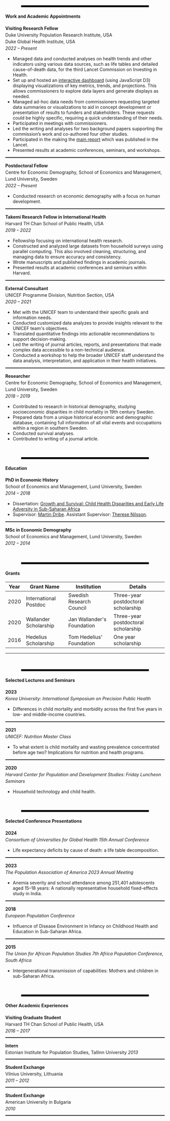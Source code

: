 <style>
/* Style for figure and table titles */
.figure-title, .table-title {
    font-weight: bold;
    font-size: 1.2em;
    margin-bottom: 10px;
}

/* Style for figure notes */
.figure-note, .table-note {
    font-style: italic;
    color: #666;
    font-size: 0.9em;
    margin-top: 5px;
}

/* Table styling */
.content table {
    width: 100%;
    border-collapse: collapse;
    margin-bottom: 20px;
}

.content table, .content th, .content td {
    border: 1px solid #ddd;
    
}

.content th, .content td {
    padding: 8px;
    text-align: left;
        margin-bottom: 20px;

}

.content th {
    background-color: #f4f4f4;
    font-weight: bold;
}

/* Increase space between paragraphs */
p {
    margin-bottom: 10px; /* Adjust this value to increase/decrease paragraph spacing */
    line-height: 1.5; /* Adjust line-height for more readable text */
}

hr.thick {
    border: none;
    border-top: 5px solid #000; /* Make the line 5px thick and black */
    margin: 50px 50px 20px;
}

hr.thin {
    border: none;
    border-top: 1px solid #000; /* Make the line 5px thick and black */
    margin: 10px 0; /* Add spacing around the line */
}

</style>
<hr class="thick">

#### Work and Academic Appointments

**Visiting Research Fellow**  
Duke University Population Research Institute, USA  
Duke Global Health Institute, USA  
*2022 – Present*  
- Managed data and conducted analyses on health trends and other indicators using various data sources, such as life tables and detailed cause-of-death data, for the third Lancet Commission on Investing in Health.
- Set up and hosted an <a href= "https://omarkarlsson.com/CIH_dash/" target="_blank" rel="noopener noreferrer">interactive dashboard</a> (using JavaScript D3) displaying visualizations of key metrics, trends, and projections. This allows commissioners to explore data layers and generate displays as needed. 
- Managed ad-hoc data needs from commissioners requesting targeted data summaries or visualizations to aid in concept development or presentation of results to funders and stakeholders. These requests could be highly specific, requiring a quick understanding of their needs.
- Participated in meetings with commissioners.
- Led the writing and analyses for two background papers supporting the commission’s work and co-authored four other studies.
- Participated in the making the <a href="https://doi.org/10.1007/s44197-024-00294-6" target="_blank">main report</a> which was published in the Lancet.
- Presented results at academic conferences, seminars, and workshops.


<hr class="thin">

**Postdoctoral Fellow**  
Centre for Economic Demography, School of Economics and Management, Lund University, Sweden  
*2022 – Present*  
- Conducted research on economic demography with a focus on human development.

<hr class="thin">

**Takemi Research Fellow in International Health**  
Harvard TH Chan School of Public Health, USA  
*2019 – 2022*  
- Fellowship focusing on international health research.
- Constructed and analyzed large datasets from household surveys using parallel computing. This also involved cleaning, structuring, and managing data to ensure accuracy and consistency.
- Wrote manuscripts and published findings in academic journals.
- Presented results at academic conferences and seminars within Harvard.


<hr class="thin">

**External Consultant**  
UNICEF Programme Division, Nutrition Section, USA  
*2020 – 2021*  
- Met with the UNICEF team to understand their specific goals and information needs.
- Conducted customized data analyzes to provide insights relevant to the UNICEF team's objectives.
- Translated quantitative findings into actionable recommendations to support decision-making.
- Led the writing of journal articles, reports, and presentations that made complex data accessible to a non-technical audience.
- Conducted a workshop to help the broader UNICEF staff understand the data analysis, interpretation, and application in their health initiatives.



<hr class="thin">

**Researcher**  
Centre for Economic Demography, School of Economics and Management, Lund University, Sweden  
*2018 – 2019*  
- Contributed to research in historical demography, studying socioeconomic disparities in child mortality in 19th century Sweden.
- Prepared data from a unique historical economic and demographic database, containing full information of all vital events and occupations within a region in southern Sweden. 
- Conducted survival analyses.
- Contributed to writing of a journal article.

<hr class="thick">


#### Education

**PhD in Economic History**  
School of Economics and Management, Lund University, Sweden  
*2014 – 2018*  
- Dissertation: <span><a href="Growth_and_Survival.pdf" target="_blank">Growth and Survival: Child Health Disparities and Early Life Adversity in Sub-Saharan Africa</a></span>  
- Supervisor: <a href="https://portal.research.lu.se/en/persons/martin-dribe" target="_blank">Martin Dribe</a>. Assistant Supervisor: <a href="https://portal.research.lu.se/en/persons/therese-nilsson" target="_blank">Therese Nilsson</a>.
<hr class="thin">

**MSc in Economic Demography**  
School of Economics and Management, Lund University, Sweden  
*2012 – 2014*  

<hr class="thick">

#### Grants

| Year  | Grant Name                                              | Institution                                      | Details                                               |
|-------|---------------------------------------------------------|--------------------------------------------------|-------------------------------------------------------|
| 2020  | International Postdoc                                    | Swedish Research Council                          | Three-year postdoctoral scholarship                    |
| 2020  | Wallander Scholarship                                    | Jan Wallander's Foundation                                     | Three-year postdoctoral scholarship                      |
| 2016  | Hedelius Scholarship                       | Tom Hedelius' Foundation                                    | One year scholarship |

---

<hr class="thick">

#### Selected Lectures and Seminars

**2023**  
*Korea University: International Symposium on Precision Public Health*  
- Differences in child mortality and morbidity across the first five years in low- and middle-income countries.

<hr class="thin">

**2021**  
*UNICEF: Nutrition Master Class*  
- To what extent is child mortality and wasting prevalence concentrated before age two? Implications for nutrition and health programs.

<hr class="thin">

**2020**  
*Harvard Center for Population and Development Studies: Friday Luncheon Seminars*  
- Household technology and child health.

<hr class="thick">

#### Selected Conference Presentations

**2024**  
*Consortium of Universities for Global Health 15th Annual Conference*  
- Life expectancy deficits by cause of death: a life table decomposition.

<hr class="thin">

**2023**  
*The Population Association of America 2023 Annual Meeting*  
- Anemia severity and school attendance among 251,401 adolescents aged 15–18 years: A nationally representative household fixed-effects study in India.  

<hr class="thin">

**2018**  
*European Population Conference*  
- Influence of Disease Environment in Infancy on Childhood Health and Education in Sub-Saharan Africa.

<hr class="thin">

**2015**  
*The Union for African Population Studies 7th Africa Population Conference, South Africa*  
- Intergenerational transmission of capabilities: Mothers and children in sub-Saharan Africa.  

<hr class="thick">

#### Other Academic Experiences

**Visiting Graduate Student**  
Harvard TH Chan School of Public Health, USA  
*2016 – 2017*  

<hr class="thin">

**Intern**  
Estonian Institute for Population Studies, Tallinn University 
*2013*  

<hr class="thin">

**Student Exchange**  
Vilnius University, Lithuania  
*2011 – 2012*  

<hr class="thin">

**Student Exchange**  
American University in Bulgaria  
*2010*  

<hr class="thin">
